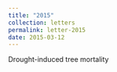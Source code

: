 ```yaml
---
title: "2015"
collection: letters
permalink: letter-2015
date: 2015-03-12
---
```


Drought-induced tree mortality
